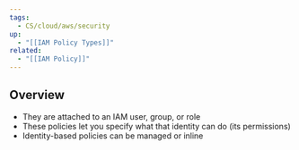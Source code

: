 ```yaml
---
tags:
  - CS/cloud/aws/security
up:
  - "[[IAM Policy Types]]"
related:
  - "[[IAM Policy]]"
---
```

## Overview

- They are attached to an IAM user, group, or role
- These policies let you specify what that identity can do (its permissions)
- Identity-based policies can be managed or inline